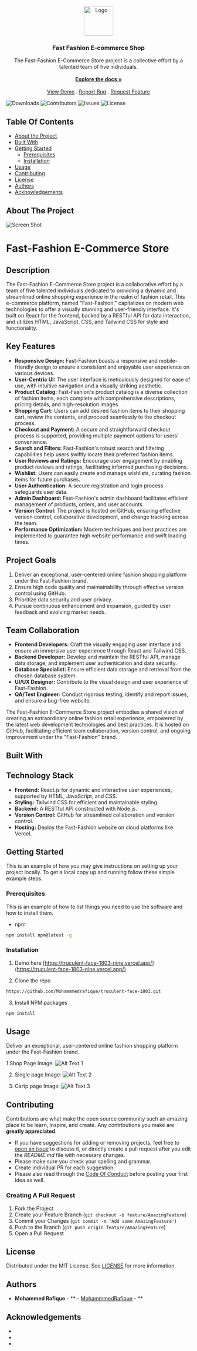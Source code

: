 <br/>
<p align="center">
  <a href="https://github.com/MohammmedRafiq/https://github.com/Mohammmedrafique/truculent-face-1803.git">
    <img src="https://github-production-user-asset-6210df.s3.amazonaws.com/114224226/272114513-6880fbe3-2c64-4846-9f30-e35e7477881d.png?X-Amz-Algorithm=AWS4-HMAC-SHA256&X-Amz-Credential=AKIAIWNJYAX4CSVEH53A%2F20231003%2Fus-east-1%2Fs3%2Faws4_request&X-Amz-Date=20231003T001048Z&X-Amz-Expires=300&X-Amz-Signature=7b6a5ce3b5c3f7d9f4a93f8094fd84cee8444f73f338f8bc68816fd6130b5f97&X-Amz-SignedHeaders=host&actor_id=114224226&key_id=0&repo_id=696865772" alt="Logo" width="80" height="80">
  </a>

  <h3 align="center">Fast Fashion E-commerce Shop</h3>

  <p align="center">
    The Fast-Fashion E-Commerce Store project is a collective effort by a talented team of five individuals. 
    <br/>
    <br/>
    <a href="https://github.com/MohammmedRafiq/https://github.com/Mohammmedrafique/truculent-face-1803.git"><strong>Explore the docs »</strong></a>
    <br/>
    <br/>
    <a href="https://github.com/MohammmedRafiq/https://github.com/Mohammmedrafique/truculent-face-1803.git">View Demo</a>
    .
    <a href="https://github.com/MohammmedRafiq/https://github.com/Mohammmedrafique/truculent-face-1803.git/issues">Report Bug</a>
    .
    <a href="https://github.com/MohammmedRafiq/https://github.com/Mohammmedrafique/truculent-face-1803.git/issues">Request Feature</a>
  </p>
</p>

![Downloads](https://img.shields.io/github/downloads/MohammmedRafiq/https://github.com/Mohammmedrafique/truculent-face-1803.git/total) ![Contributors](https://img.shields.io/github/contributors/MohammmedRafiq/https://github.com/Mohammmedrafique/truculent-face-1803.git?color=dark-green) ![Issues](https://img.shields.io/github/issues/MohammmedRafiq/https://github.com/Mohammmedrafique/truculent-face-1803.git) ![License](https://img.shields.io/github/license/MohammmedRafiq/https://github.com/Mohammmedrafique/truculent-face-1803.git) 

## Table Of Contents

* [About the Project](#about-the-project)
* [Built With](#built-with)
* [Getting Started](#getting-started)
  * [Prerequisites](#prerequisites)
  * [Installation](#installation)
* [Usage](#usage)
* [Contributing](#contributing)
* [License](#license)
* [Authors](#authors)
* [Acknowledgements](#acknowledgements)

## About The Project

![Screen Shot](https://private-user-images.githubusercontent.com/114224226/272114717-b2e44ea1-084f-4f0f-be29-cbd4065e820f.png?jwt=eyJhbGciOiJIUzI1NiIsInR5cCI6IkpXVCJ9.eyJpc3MiOiJnaXRodWIuY29tIiwiYXVkIjoicmF3LmdpdGh1YnVzZXJjb250ZW50LmNvbSIsImtleSI6ImtleTEiLCJleHAiOjE2OTYyOTIyODMsIm5iZiI6MTY5NjI5MTk4MywicGF0aCI6Ii8xMTQyMjQyMjYvMjcyMTE0NzE3LWIyZTQ0ZWExLTA4NGYtNGYwZi1iZTI5LWNiZDQwNjVlODIwZi5wbmc_WC1BbXotQWxnb3JpdGhtPUFXUzQtSE1BQy1TSEEyNTYmWC1BbXotQ3JlZGVudGlhbD1BS0lBSVdOSllBWDRDU1ZFSDUzQSUyRjIwMjMxMDAzJTJGdXMtZWFzdC0xJTJGczMlMkZhd3M0X3JlcXVlc3QmWC1BbXotRGF0ZT0yMDIzMTAwM1QwMDEzMDNaJlgtQW16LUV4cGlyZXM9MzAwJlgtQW16LVNpZ25hdHVyZT02MDQ0NGFhODIxNTc2ZGE0NzdmMjUxN2QyMjU2OTkwNTE5ZDU0YWZjOGJjZjNkOWRkOTJiMWY2NGIxZDliZGFhJlgtQW16LVNpZ25lZEhlYWRlcnM9aG9zdCZhY3Rvcl9pZD0wJmtleV9pZD0wJnJlcG9faWQ9MCJ9.CVPZC8juxCCaNaQxCQE9btnqPLrj-o49EG3cpi9OBYo)

# Fast-Fashion E-Commerce Store

## Description

The Fast-Fashion E-Commerce Store project is a collaborative effort by a team of five talented individuals dedicated to providing a dynamic and streamlined online shopping experience in the realm of fashion retail. This e-commerce platform, named "Fast-Fashion," capitalizes on modern web technologies to offer a visually stunning and user-friendly interface. It's built on React for the frontend, backed by a RESTful API for data interaction, and utilizes HTML, JavaScript, CSS, and Tailwind CSS for style and functionality.

## Key Features

- **Responsive Design:** Fast-Fashion boasts a responsive and mobile-friendly design to ensure a consistent and enjoyable user experience on various devices.
- **User-Centric UI:** The user interface is meticulously designed for ease of use, with intuitive navigation and a visually striking aesthetic.
- **Product Catalog:** Fast-Fashion's product catalog is a diverse collection of fashion items, each complete with comprehensive descriptions, pricing details, and high-resolution images.
- **Shopping Cart:** Users can add desired fashion items to their shopping cart, review the contents, and proceed seamlessly to the checkout process.
- **Checkout and Payment:** A secure and straightforward checkout process is supported, providing multiple payment options for users' convenience.
- **Search and Filters:** Fast-Fashion's robust search and filtering capabilities help users swiftly locate their preferred fashion items.
- **User Reviews and Ratings:** Encourage user engagement by enabling product reviews and ratings, facilitating informed purchasing decisions.
- **Wishlist:** Users can easily create and manage wishlists, curating fashion items for future purchases.
- **User Authentication:** A secure registration and login process safeguards user data.
- **Admin Dashboard:** Fast-Fashion's admin dashboard facilitates efficient management of products, orders, and user accounts.
- **Version Control:** The project is hosted on GitHub, ensuring effective version control, collaborative development, and change tracking across the team.
- **Performance Optimization:** Modern techniques and best practices are implemented to guarantee high website performance and swift loading times.


## Project Goals

1. Deliver an exceptional, user-centered online fashion shopping platform under the Fast-Fashion brand.
2. Ensure high code quality and maintainability through effective version control using GitHub.
3. Prioritize data security and user privacy.
4. Pursue continuous enhancement and expansion, guided by user feedback and evolving market needs.

## Team Collaboration

- **Frontend Developers:** Craft the visually engaging user interface and ensure an immersive user experience through React and Tailwind CSS.
- **Backend Developer:** Develop and maintain the RESTful API, manage data storage, and implement user authentication and data security.
- **Database Specialist:** Ensure efficient data storage and retrieval from the chosen database system.
- **UI/UX Designer:** Contribute to the visual design and user experience of Fast-Fashion.
- **QA/Test Engineer:** Conduct rigorous testing, identify and report issues, and ensure a bug-free website.

The Fast-Fashion E-Commerce Store project embodies a shared vision of creating an extraordinary online fashion retail experience, empowered by the latest web development technologies and best practices. It is hosted on GitHub, facilitating efficient team collaboration, version control, and ongoing improvement under the "Fast-Fashion" brand.


## Built With

## Technology Stack

- **Frontend:** React.js for dynamic and interactive user experiences, supported by HTML, JavaScript, and CSS.
- **Styling:** Tailwind CSS for efficient and maintainable styling.
- **Backend:** A RESTful API constructed with Node.js.
- **Version Control:** GitHub for streamlined collaboration and version control.
- **Hosting:** Deploy the Fast-Fashion website on cloud platforms like Vercel.


## Getting Started

This is an example of how you may give instructions on setting up your project locally.
To get a local copy up and running follow these simple example steps.

### Prerequisites

This is an example of how to list things you need to use the software and how to install them.

* npm

```sh
npm install npm@latest -g
```

### Installation

1.  Demo here [https://truculent-face-1803-nine.vercel.app/](https://truculent-face-1803-nine.vercel.app/)

2. Clone the repo

```sh
https://github.com/Mohammmedrafique/truculent-face-1803.git
```

3. Install NPM packages

```sh
npm install
```

## Usage

Deliver an exceptional, user-centered online fashion shopping platform under the Fast-Fashion brand.

1.Shop Page Image:
   ![Alt Text 1](https://github-production-user-asset-6210df.s3.amazonaws.com/114224226/272111802-0181bf70-c584-4f80-a285-fc9f98b0ba8c.png?X-Amz-Algorithm=AWS4-HMAC-SHA256&X-Amz-Credential=AKIAIWNJYAX4CSVEH53A%2F20231003%2Fus-east-1%2Fs3%2Faws4_request&X-Amz-Date=20231003T000450Z&X-Amz-Expires=300&X-Amz-Signature=4a820ef8da2afd06711bb0da8d7e855a33aba5e618d462cd7a28b221f3f29a8d&X-Amz-SignedHeaders=host&actor_id=114224226&key_id=0&repo_id=696865772)

2. Single page Image:
   ![Alt Text 2](https://github-production-user-asset-6210df.s3.amazonaws.com/114224226/272111739-0c2e099f-6a24-43c4-9b21-f01d90d34666.png?X-Amz-Algorithm=AWS4-HMAC-SHA256&X-Amz-Credential=AKIAIWNJYAX4CSVEH53A%2F20231003%2Fus-east-1%2Fs3%2Faws4_request&X-Amz-Date=20231003T000428Z&X-Amz-Expires=300&X-Amz-Signature=dac81894183b04920a1c046900c2a69071080e6b268cef388f27fd1a07e735a8&X-Amz-SignedHeaders=host&actor_id=114224226&key_id=0&repo_id=696865772)

3. Cartp page Image:
   ![Alt Text 3](https://github-production-user-asset-6210df.s3.amazonaws.com/114224226/272111794-d11db842-42f4-4878-a6a3-51bf288eca52.png?X-Amz-Algorithm=AWS4-HMAC-SHA256&X-Amz-Credential=AKIAIWNJYAX4CSVEH53A%2F20231003%2Fus-east-1%2Fs3%2Faws4_request&X-Amz-Date=20231003T000437Z&X-Amz-Expires=300&X-Amz-Signature=85c7d3e47a8274e3dcb334928c6781dd771c003c4b059921909add3256d23b3e&X-Amz-SignedHeaders=host&actor_id=114224226&key_id=0&repo_id=696865772)

## Contributing

Contributions are what make the open source community such an amazing place to be learn, inspire, and create. Any contributions you make are **greatly appreciated**.
* If you have suggestions for adding or removing projects, feel free to [open an issue](https://github.com/MohammmedRafiq/https://github.com/Mohammmedrafique/truculent-face-1803.git/issues/new) to discuss it, or directly create a pull request after you edit the *README.md* file with necessary changes.
* Please make sure you check your spelling and grammar.
* Create individual PR for each suggestion.
* Please also read through the [Code Of Conduct](https://github.com/MohammmedRafiq/https://github.com/Mohammmedrafique/truculent-face-1803.git/blob/main/CODE_OF_CONDUCT.md) before posting your first idea as well.

### Creating A Pull Request

1. Fork the Project
2. Create your Feature Branch (`git checkout -b feature/AmazingFeature`)
3. Commit your Changes (`git commit -m 'Add some AmazingFeature'`)
4. Push to the Branch (`git push origin feature/AmazingFeature`)
5. Open a Pull Request

## License

Distributed under the MIT License. See [LICENSE](https://github.com/MohammmedRafiq/https://github.com/Mohammmedrafique/truculent-face-1803.git/blob/main/LICENSE.md) for more information.

## Authors

* **Mohammed Rafique** - ** - [MohammmedRafique]() - **

## Acknowledgements

* []()
* []()
* []()

